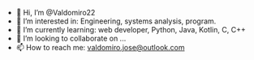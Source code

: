 - 👋 Hi, I’m @Valdomiro22
- 👀 I’m interested in: Engineering, systems analysis, program.
- 🌱 I’m currently learning: web developer, Python, Java, Kotlin, C, C++
- 💞️ I’m looking to collaborate on ...
- 📫 How to reach me: valdomiro.jose@outlook.com

<!---
Valdomiro22/Valdomiro22 is a ✨ special ✨ repository because its `README.md` (this file) appears on your GitHub profile.
You can click the Preview link to take a look at your changes.
--->
